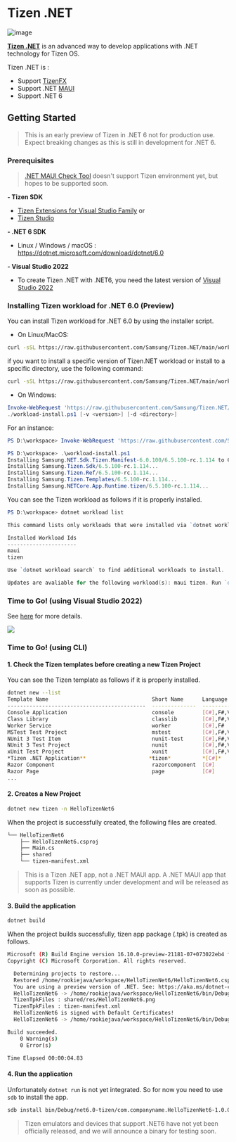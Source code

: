# Tizen .NET
![image](https://user-images.githubusercontent.com/14328614/115324121-49473f00-a1c4-11eb-844c-86970c5e0764.png)

[<b>Tizen .NET</b>](https://developer.samsung.com/tizen/About-Tizen.NET/Tizen.NET.html) is an advanced way to develop applications with .NET technology for Tizen OS.

Tizen .NET is :
- Support [TizenFX](https://github.com/Samsung/TizenFX)
- Support .NET [MAUI](https://github.com/dotnet/maui)
- Support .NET 6


## Getting Started
> This is an early preview of Tizen in .NET 6 not for production use. Expect breaking changes as this is still in development for .NET 6.

### Prerequisites
> [.NET MAUI Check Tool](https://github.com/Redth/dotnet-maui-check) doesn't support Tizen environment yet, but hopes to be supported soon.

**- Tizen SDK**
  * [Tizen Extensions for Visual Studio Family](https://developer.tizen.org/development/tizen-extensions-visual-studio-family) or 
  * [Tizen Studio](https://developer.tizen.org/development/tizen-studio)

**- .NET 6 SDK**
  * Linux / Windows / macOS : https://dotnet.microsoft.com/download/dotnet/6.0
  
**- Visual Studio 2022**
  * To create Tizen .NET with .NET6, you need the latest version of [Visual Studio 2022](https://visualstudio.microsoft.com/)

### Installing Tizen workload for .NET 6.0 (Preview)
  You can install Tizen workload for .NET 6.0 by using the installer script.
  * On Linux/MacOS:
  ```sh
  curl -sSL https://raw.githubusercontent.com/Samsung/Tizen.NET/main/workload/scripts/workload-install.sh | sudo bash
  ```
  if you want to install a specific version of Tizen.NET workload or install to a specific directory, use the following command:
  ```sh
  curl -sSL https://raw.githubusercontent.com/Samsung/Tizen.NET/main/workload/scripts/workload-install.sh | bash /dev/stdin -v <version> -d <directory>
  ```
  * On Windows:
  ```powershell
  Invoke-WebRequest 'https://raw.githubusercontent.com/Samsung/Tizen.NET/main/workload/scripts/workload-install.ps1' -Proxy $env:HTTP_PROXY -ProxyUseDefaultCredentials -OutFile 'workload-install.ps1';
  ./workload-install.ps1 [-v <version>] [-d <directory>]
  ```
  
  For an instance:
  ```powershell
  PS D:\workspace> Invoke-WebRequest 'https://raw.githubusercontent.com/Samsung/Tizen.NET/main/workload/scripts/workload-install.ps1' -OutFile 'workload-install.ps1';
  
  PS D:\workspace> .\workload-install.ps1
Installing Samsung.NET.Sdk.Tizen.Manifest-6.0.100/6.5.100-rc.1.114 to C:\Program Files\dotnet\sdk-manifests\6.0.100...
Installing Samsung.Tizen.Sdk/6.5.100-rc.1.114...
Installing Samsung.Tizen.Ref/6.5.100-rc.1.114...
Installing Samsung.Tizen.Templates/6.5.100-rc.1.114...
Installing Samsung.NETCore.App.Runtime.tizen/6.5.100-rc.1.114... 
```
  You can see the Tizen workload as follows if it is properly installed.
  ```powershell
PS D:\workspace> dotnet workload list

This command lists only workloads that were installed via `dotnet workload install` in this version of the SDK and not those that were installed via Visual Studio.

Installed Workload Ids
----------------------
maui
tizen

Use `dotnet workload search` to find additional workloads to install.

Updates are avaliable for the following workload(s): maui tizen. Run `dotnet workload update` to get the latest  
  ```

### Time to Go! (using Visual Studio 2022)
See [here](https://github.com/Samsung/Tizen.NET/wiki/Build-your-first-(.NET6)-Tizen-App-using-Visual-Studio-2022) for more details.

![](https://github.com/Samsung/Tizen.NET/blob/a710d7095ca9ba0a759705dc59461140dec13ae4/assets/hello-tizen-net6-vs2022.gif)

### Time to Go! (using CLI)

#### 1. Check the Tizen templates before creating a new Tizen Project
You can see the Tizen template as follows if it is properly installed.
```sh
dotnet new --list
Template Name                                 Short Name      Language    Tags                  
--------------------------------------------  --------------  ----------  ----------------------
Console Application                           console         [C#],F#,VB  Common/Console        
Class Library                                 classlib        [C#],F#,VB  Common/Library        
Worker Service                                worker          [C#],F#     Common/Worker/Web     
MSTest Test Project                           mstest          [C#],F#,VB  Test/MSTest           
NUnit 3 Test Item                             nunit-test      [C#],F#,VB  Test/NUnit            
NUnit 3 Test Project                          nunit           [C#],F#,VB  Test/NUnit            
xUnit Test Project                            xunit           [C#],F#,VB  Test/xUnit            
*Tizen .NET Application**                    *tizen*          *[C#]*      *Tizen*
Razor Component                               razorcomponent  [C#]        Web/ASP.NET           
Razor Page                                    page            [C#]        Web/ASP.NET           
...

```  

#### 2. Creates a New Project
```sh
dotnet new tizen -n HelloTizenNet6
```
When the project is successfully created, the following files are created.
```sh
└── HelloTizenNet6
    ├── HelloTizenNet6.csproj
    ├── Main.cs
    ├── shared
    └── tizen-manifest.xml
```

> This is a Tizen .NET app, not a .NET MAUI app. A .NET MAUI app that supports Tizen is currently under development and will be released as soon as possible.


#### 3. Build the application
```sh
dotnet build 
```
When the project builds successfully, tizen app package (.tpk) is created as follows.
```sh
Microsoft (R) Build Engine version 16.10.0-preview-21181-07+073022eb4 for .NET
Copyright (C) Microsoft Corporation. All rights reserved.

  Determining projects to restore...
  Restored /home/rookiejava/workspace/HelloTizenNet6/HelloTizenNet6.csproj (in 165 ms).
  You are using a preview version of .NET. See: https://aka.ms/dotnet-core-preview
  HelloTizenNet6 -> /home/rookiejava/workspace/HelloTizenNet6/bin/Debug/net6.0-tizen/HelloTizenNet6.dll
  TizenTpkFiles : shared/res/HelloTizenNet6.png
  TizenTpkFiles : tizen-manifest.xml
  HelloTizenNet6 is signed with Default Certificates!
  HelloTizenNet6 -> /home/rookiejava/workspace/HelloTizenNet6/bin/Debug/net6.0-tizen/com.companyname.HelloTizenNet6-1.0.0.tpk

Build succeeded.
    0 Warning(s)
    0 Error(s)

Time Elapsed 00:00:04.83
```

#### 4. Run the application 
Unfortunately `dotnet run` is not yet integrated. So for now you need to use `sdb` to install the app.
```sh
sdb install bin/Debug/net6.0-tizen/com.companyname.HelloTizenNet6-1.0.0.tpk
```

> Tizen emulators and devices that support .NET6 have not yet been officially released, and we will announce a binary for testing soon.
